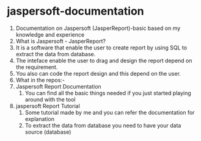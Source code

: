 # jaspersoft-documentation
1. Documentation on Jaspersoft (JasperReport)-basic based on my knowledge and experience
2. What is Jaspersoft - JasperReport? 
  1. It is a software that enable the user to create report by using SQL to extract the data from database.
  2. The inteface enable the user to drag and design the report depend on the requirement.
  3. You also can code the report design and this depend on the user.
3. What in the repos:-
  1. Jaspersoft Report Documentation
     1. You can find all the basic things needed if you just started playing around with the tool
  2. jaspersoft Report Tutorial
     1. Some tutorial made by me and you can refer the documentation for explanation
     2. To extract the data from database you need to have your data source (database)
